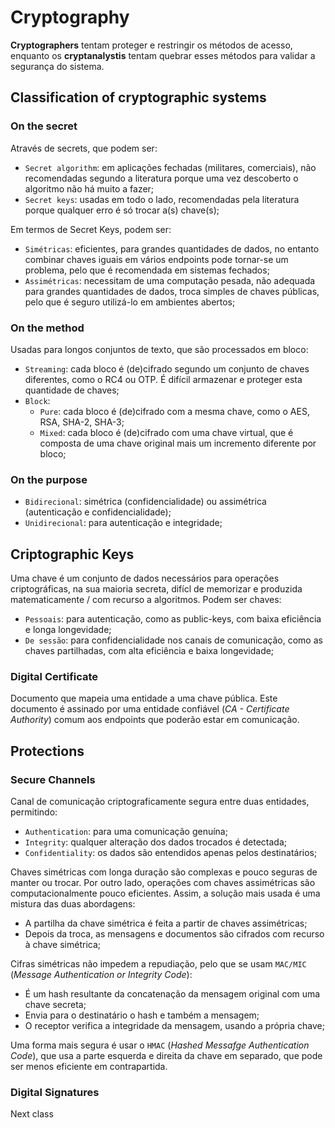 # Cryptography

**Cryptographers** tentam proteger e restringir os métodos de acesso, enquanto os **cryptanalystis** tentam quebrar esses métodos para validar a segurança do sistema.

## Classification of cryptographic systems

### On the secret

Através de secrets, que podem ser:

- `Secret algorithm`: em aplicações fechadas (militares, comerciais), não recomendadas segundo a literatura porque uma vez descoberto o algoritmo não há muito a fazer;
- `Secret keys`: usadas em todo o lado, recomendadas pela literatura porque qualquer erro é só trocar a(s) chave(s);

Em termos de Secret Keys, podem ser:

- `Simétricas`: eficientes, para grandes quantidades de dados, no entanto combinar chaves iguais em vários endpoints pode tornar-se um problema, pelo que é recomendada em sistemas fechados;
- `Assimétricas`: necessitam de uma computação pesada, não adequada para grandes quantidades de dados, troca simples de chaves públicas, pelo que é seguro utilizá-lo em ambientes abertos;

### On the method

Usadas para longos conjuntos de texto, que são processados em bloco:

- `Streaming`: cada bloco é (de)cifrado segundo um conjunto de chaves diferentes, como o RC4 ou OTP. É difícil armazenar e proteger esta quantidade de chaves;
- `Block`: 
    - `Pure`: cada bloco é (de)cifrado com a mesma chave, como o AES, RSA, SHA-2, SHA-3;
    - `Mixed`: cada bloco é (de)cifrado com uma chave virtual, que é composta de uma chave original mais um incremento diferente por bloco;

### On the purpose

- `Bidirecional`: simétrica (confidencialidade) ou assimétrica (autenticação e confidencialidade); 
- `Unidirecional`: para autenticação e integridade;

## Criptographic Keys

Uma chave é um conjunto de dados necessários para operações criptográficas, na sua maioria secreta, difícl de memorizar e produzida matematicamente / com recurso a algoritmos. Podem ser chaves:

- `Pessoais`: para autenticação, como as public-keys, com baixa eficiência e longa longevidade;
- `De sessão`: para confidencialidade nos canais de comunicação, como as chaves partilhadas, com alta eficiência e baixa longevidade;

### Digital Certificate

Documento que mapeia uma entidade a uma chave pública. Este documento é assinado por uma entidade confiável (*CA - Certificate Authority*) comum aos endpoints que poderão estar em comunicação.

## Protections

### Secure Channels

Canal de comunicação criptograficamente segura entre duas entidades, permitindo:

- `Authentication`: para uma comunicação genuína;
- `Integrity`: qualquer alteração dos dados trocados é detectada;
- `Confidentiality`: os dados são entendidos apenas pelos destinatários;

Chaves simétricas com longa duração são complexas e pouco seguras de manter ou trocar. Por outro lado, operações com chaves assimétricas são computacionalmente pouco eficientes. Assim, a solução mais usada é uma mistura das duas abordagens:

- A partilha da chave simétrica é feita a partir de chaves assimétricas;
- Depois da troca, as mensagens e documentos são cifrados com recurso à chave simétrica;

Cifras simétricas não impedem a repudiação, pelo que se usam `MAC/MIC` (*Message Authentication or Integrity Code*):

- É um hash resultante da concatenação da mensagem original com uma chave secreta;
- Envia para o destinatário o hash e também a mensagem;
- O receptor verifica a integridade da mensagem, usando a própria chave;

Uma forma mais segura é usar o `HMAC` (*Hashed Messafge Authentication Code*), que usa a parte esquerda e direita da chave em separado, que pode ser menos eficiente em contrapartida.

### Digital Signatures

Next class